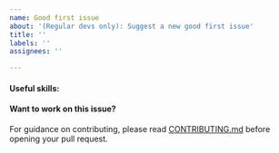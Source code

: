 ```yaml
---
name: Good first issue
about: '(Regular devs only): Suggest a new good first issue'
title: ''
labels: ''
assignees: ''

---
```


<!-- Needs the label "good first issue" assigned manually before or after opening -->

<!-- A good first issue is an uncontroversial issue, that has a relatively unique and obvious solution -->

<!-- Motivate the issue and explain the solution briefly -->

#### Useful skills:

<!-- (For example, “C++11 std::thread”, “Qt5 GUI and async GUI design” or “basic understanding of Crown mining and the Crown Core RPC interface”.) -->

#### Want to work on this issue?

For guidance on contributing, please read [CONTRIBUTING.md](https://github.com/crown/crown/blob/master/CONTRIBUTING.md) before opening your pull request.
